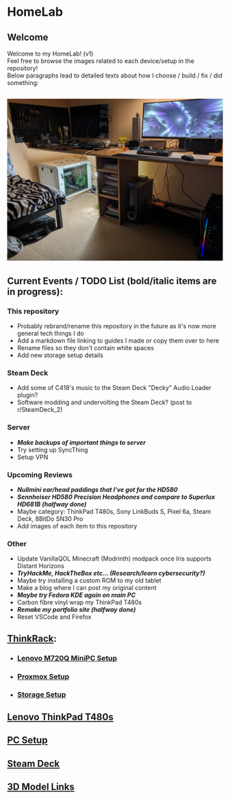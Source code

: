 # HomeLab
## Welcome
Welcome to my HomeLab! (v1)  
Feel free to browse the images related to each device/setup in the repository!  
Below paragraphs lead to detailed texts about how I choose / build / fix / did something:
## ![Full HomeLab/Setup](images/Room&#32;Setup/PXL_20231231_210041993&#32;-&#32;Copy.jpg)
## Current Events / TODO List (bold/italic items are in progress): 
### This repository
- Probably rebrand/rename this repository in the future as it's now more general tech things I do
- Add a markdown file linking to guides I made or copy them over to here
- Rename files so they don't contain white spaces
- Add new storage setup details
### Steam Deck
- Add some of C418's music to the Steam Deck "Decky" Audio Loader plugin?
- Software modding and undervolting the Steam Deck? (post to r/SteamDeck_2)
### Server
- ***Make backups of important things to server***
- Try setting up SyncThing
- Setup VPN
### Upcoming Reviews
- ***Nullmini ear/head paddings that I've got for the HD580***
- ***Sennheiser HD580 Precision Headphones and compare to Superlux HD681B (halfway done)***
- Maybe category: ThinkPad T480s, Sony LinkBuds S, Pixel 6a, Steam Deck, 8BitDo SN30 Pro
- Add images of each item to this repository
### Other
- Update VanillaQOL Minecraft (Modrinth) modpack once Iris supports Distant Horizons
- ***TryHackMe, HackTheBox etc... (Research/learn cybersecurity?)***
- Maybe try installing a custom ROM to my old tablet
- Make a blog where I can post my original content
- ***Maybe try Fedora KDE again on main PC***
- Carbon fibre vinyl wrap my ThinkPad T480s
- ***Remake my portfolio site (halfway done)***
- Reset VSCode and Firefox
## [ThinkRack](markdown/ThinkRack_Setup.md):
- ### [Lenovo M720Q MiniPC Setup](markdown/Lenovo_M720Q_Setup.md)
- ### [Proxmox Setup](markdown/Proxmox_Setup.md)
- ### [Storage Setup](markdown/Storage_Setup.md)
## [Lenovo ThinkPad T480s](markdown/Lenovo_ThinkPad_T480s_Setup.md)
## [PC Setup](markdown/PC_Setup.md)
## [Steam Deck](markdown/Steam_Deck_Setup.md)
## [3D Model Links](markdown/3D_Model_Links.md)
